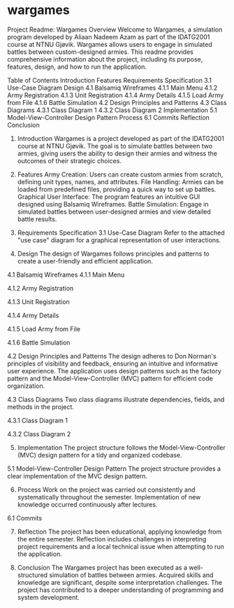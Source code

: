 # wargames

Project Readme: Wargames
Overview
Welcome to Wargames, a simulation program developed by Aliaan Nadeem Azam as part of the IDATG2001 course at NTNU Gjøvik. Wargames allows users to engage in simulated battles between custom-designed armies. This readme provides comprehensive information about the project, including its purpose, features, design, and how to run the application.

Table of Contents
Introduction
Features
Requirements Specification
3.1 Use-Case Diagram
Design
4.1 Balsamiq Wireframes
4.1.1 Main Menu
4.1.2 Army Registration
4.1.3 Unit Registration
4.1.4 Army Details
4.1.5 Load Army from File
4.1.6 Battle Simulation
4.2 Design Principles and Patterns
4.3 Class Diagrams
4.3.1 Class Diagram 1
4.3.2 Class Diagram 2
Implementation
5.1 Model-View-Controller Design Pattern
Process
6.1 Commits
Reflection
Conclusion

1. Introduction
Wargames is a project developed as part of the IDATG2001 course at NTNU Gjøvik. The goal is to simulate battles between two armies, giving users the ability to design their armies and witness the outcomes of their strategic choices.

2. Features
Army Creation: Users can create custom armies from scratch, defining unit types, names, and attributes.
File Handling: Armies can be loaded from predefined files, providing a quick way to set up battles.
Graphical User Interface: The program features an intuitive GUI designed using Balsamiq Wireframes.
Battle Simulation: Engage in simulated battles between user-designed armies and view detailed battle results.
3. Requirements Specification
3.1 Use-Case Diagram
Refer to the attached "use case" diagram for a graphical representation of user interactions.

4. Design
The design of Wargames follows principles and patterns to create a user-friendly and efficient application.

4.1 Balsamiq Wireframes
4.1.1 Main Menu

4.1.2 Army Registration

4.1.3 Unit Registration

4.1.4 Army Details

4.1.5 Load Army from File

4.1.6 Battle Simulation

4.2 Design Principles and Patterns
The design adheres to Don Norman's principles of visibility and feedback, ensuring an intuitive and informative user experience. The application uses design patterns such as the factory pattern and the Model-View-Controller (MVC) pattern for efficient code organization.

4.3 Class Diagrams
Two class diagrams illustrate dependencies, fields, and methods in the project.

4.3.1 Class Diagram 1

4.3.2 Class Diagram 2

5. Implementation
The project structure follows the Model-View-Controller (MVC) design pattern for a tidy and organized codebase.

5.1 Model-View-Controller Design Pattern
The project structure provides a clear implementation of the MVC design pattern.


6. Process
Work on the project was carried out consistently and systematically throughout the semester. Implementation of new knowledge occurred continuously after lectures.

6.1 Commits

7. Reflection
The project has been educational, applying knowledge from the entire semester. Reflection includes challenges in interpreting project requirements and a local technical issue when attempting to run the application.

8. Conclusion
The Wargames project has been executed as a well-structured simulation of battles between armies. Acquired skills and knowledge are significant, despite some interpretation challenges. The project has contributed to a deeper understanding of programming and system development.

